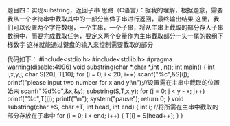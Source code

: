 题目四：实现substring，返回子串
思路（C语言）：据我的理解，根据题意，需要我从一个字符串中截取其中的一部分当做子串进行返回，最终输出结果
这里，我们可以设置两个字符数组，一个主串，一个子串，将从主串上截取的部分存入子串数组中，而要完成截取任务，要定义两个变量作为主串截取部分一头一尾的数组下标数字
这样就能通过键盘的输入来控制需要截取的部分


代码如下：
#include<stdio.h>
#include<stdlib.h>
#pragma warning(disable:4996)
void substring(char *,char *,int ,int);
int main()
{
	int i,x,y,j;
	char S[20], T[10];
	for (i = 0; i < 20; i++)
		scanf("%c",&S[i]);
	printf("please input two number for x and y:\n");//设置需在主串中截取的位置始末
	scanf("%d%d",&x,&y);
	substring(S,T,x,y);
	for (j = 0; j < y - x; j++)
		printf("%c",T[j]);
	printf("\n");
	system("pause");
	return 0;
}
void substring(char *S, char *T, int head, int end)
{
	int i;
	//将所需在主串中截取的部分存放在子串中
	for (i = 0; i < end; i++)
	{
		T[i] = S[head++];
	}
}
